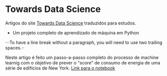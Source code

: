 # Towards Data Science
Artigos do site [Towards Data Science](https://towardsdatascience.com/) traduzidos para estudos.

- Um projeto completo de aprendizado de máquina em Python

⋅⋅⋅To have a line break without a paragraph, you will need to use two trailing spaces.⋅⋅

Neste artigo é feito um passo-a-passo completo do processo de machine learnig com o objetivo de prever o "score" de consumo de energia de uma série de edifícios de New York.
[Link para o notebook](https://github.com/willsilvano/datascience/blob/master/Towards%20DataScience/Energy%20New%20York.ipynb)
